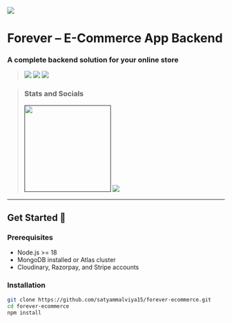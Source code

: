 ![](./screenshots/icon.png)

# Forever – E-Commerce App Backend
### A complete backend solution for your online store

> [<img src="https://ziadoua.github.io/m3-Markdown-Badges/badges/NodeJS/nodejs2.svg">]()
> [<img src="https://ziadoua.github.io/m3-Markdown-Badges/badges/Express/express2.svg">]()
> [<img src="https://ziadoua.github.io/m3-Markdown-Badges/badges/MongoDB/mongodb2.svg">]()

> ### Stats and Socials  
> [<img src="https://drive.google.com/uc?export=view&id=18wa1yK7ZfT5D2Kok_6priQSlr2WBwnlo" width="200">]()
> [<img src="https://m3-markdown-badges.vercel.app/issues/1/2/yourusername/forever-ecommerce">]()  

---

## Get Started 🚀

### Prerequisites
- Node.js >= 18
- MongoDB installed or Atlas cluster
- Cloudinary, Razorpay, and Stripe accounts

### Installation
```bash
git clone https://github.com/satyammalviya15/forever-ecommerce.git
cd forever-ecommerce
npm install
